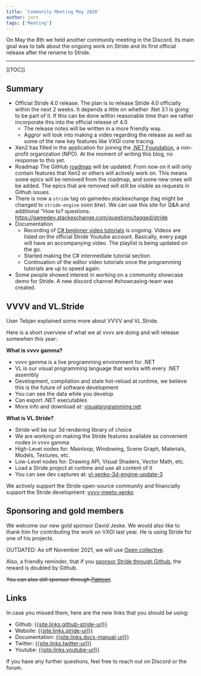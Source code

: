 ```yaml
---
title: 'Community Meeting May 2020'
author: jorn
tags: ['Meeting']
---
```


On May the 8th we held another community meeting in the Discord. Its main goal was to talk about the ongoing work on Stride and its first official release after the rename to Stride.

---

[[TOC]]

## Summary
- Official Stride 4.0 release. The plan is to release Stride 4.0 officially within the next 2 weeks. It depends a little on whether .Net 3.1 is going to be part of it. If this can be done within reasonable time than we rather incorporate this into the official release of 4.0
    - The release notes will be written in a more friendly way.
    - Aggror will look into making a video regarding the release as well as some of the new key features like VXGI cone tracing.
- Xen2 has filled in the application for joining the [.NET Foundation](https://dotnetfoundation.org/), a non-profit organization (NPO). At the moment of writing this blog, no response to this yet.
- Roadmap The GitHub [roadmap](https://github.com/stride3d/stride/projects/3) will be updated. From now on it will only contain features that Xen2 or others will actively work on. This means some epics will be removed from the roadmap, and some new ones will be added. The epics that are removed will still be visible as requests in Github issues.
- There is now a `stride` tag on gamedev.stackexchange (tag might be changed to `stride-engine` soon btw). We can use this site for Q&A and additional "How to? questions. https://gamedev.stackexchange.com/questions/tagged/stride
- Documentation
    - Recording of [C# beginner video tutorials](https://www.youtube.com/playlist?list=PLRZx2y7uC8mNySUMfOQf-TLNVnnHkLfPi) is ongoing. Videos are listed on the official Stride Youtube account. Basically, every page will have an accompanying video. The playlist is being updated on the go.
    - Started making the C# intermediate tutorial section.
    - Continuation of the editor video tutorials once the programming tutorials are up to speed again.
- Some people showed interest in working on a community showcase demo for Stride. A new discord channel #showcasing-team was created.


## VVVV and VL.Stride
User Tebjan explained some more about VVVV and VL.Stride.

Here is a short overview of what we at vvvv are doing and will release somewhen this year:

**What is vvvv gamma?**

- vvvv gamma is a live programming environment for .NET
- VL is our visual programming language that works with every .NET assembly
- Development, compilation and state hot-reload at runtime, we believe this is the future of software development
- You can see the data while you develop
- Can export .NET executables
- More info and download at: [visualprogramming.net](https://visualprogramming.net/)

**What is VL.Stride?**

- Stride will be our 3d rendering library of choice
- We are working on making the Stride features available as convenient nodes in vvvv gamma
- High-Level nodes for: Mainloop, Windowing, Scene Graph, Materials, Models, Textures, etc.
- Low-Level nodes for: Drawing API, Visual Shaders, Vector Math, etc.
- Load a Stride project at runtime and use all content of it
- You can see dev captures at: [vl-xenko-3d-engine-update-3](https://vvvv.org/blog/vl-xenko-3d-engine-update-3)

We actively support the Stride open-source community and financially support the Stride development: [vvvv-meets-xenko](https://vvvv.org/blog/vvvv-meets-xenko)


## Sponsoring and gold members
We welcome our new gold sponsor David Jeske. We would also like to thank him for contributing the work on VXGI last year. He is using Stride for one of his projects.

OUTDATED: As off November 2021, we will use [Open collective](https://opencollective.com/stride3d).

Also, a friendly reminder, that if you [sponsor Stride through Github](https://github.com/sponsors/xen2), the reward is doubled by Github.

~~You can also still sponsor through [Patreon](https://www.patreon.com/stride3d)~~.

## Links 
In case you missed them, here are the new links that you should be using:

- Github: [{{site.links.github-stride-url}}]({{site.links.github-stride-url}})
- Website: [{{site.links.stride-url}}]({{site.links.stride-url}})
- Documentation: [{{site.links.docs-manual-url}}]({{site.links.docs-manual-url}})
- Twitter: [{{site.links.twitter-url}}]({{site.links.twitter-url}})
- Youtube: [{{site.links.youtube-url}}]({{site.links.youtube-url}})

If you have any further questions, feel free to reach out on Discord or the forum.
